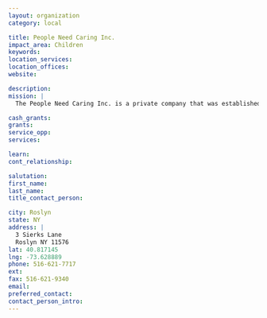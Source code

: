 ```yaml
---
layout: organization
category: local

title: People Need Caring Inc.
impact_area: Children
keywords: 
location_services: 
location_offices: 
website: 

description: 
mission: |
  The People Need Caring Inc. is a private company that was established in 1980.

cash_grants: 
grants: 
service_opp: 
services: 

learn: 
cont_relationship: 

salutation: 
first_name: 
last_name: 
title_contact_person: 

city: Roslyn
state: NY
address: |
  3 Sierks Lane  
  Roslyn NY 11576
lat: 40.817145
lng: -73.628889
phone: 516-621-7717
ext: 
fax: 516-621-9340
email: 
preferred_contact: 
contact_person_intro: 
---
```

